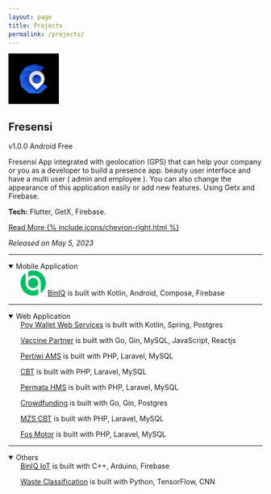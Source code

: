 ```yaml
---
layout: page
title: Projects
permalink: /projects/
---
```


<div>
    <img src="../assets/apps/fresensi/fresensi.png" class="rounded" width="100" height="100">
    <h2>Fresensi</h2>
    <div>
        <span class="badge badge-pill">v1.0.0</span>
        <span class="badge badge-pill">Android</span>
        <span class="badge badge-pill">Free</span>
    </div>
    <p>Fresensi App integrated with geolocation (GPS) that can help your company or you as a developer to build a presence app. beauty user interface and have a multi user ( admin and employee ). You can also change the appearance of this application easily or add new features. Using Getx and Firebase.</p>
    <p><b>Tech:</b> Flutter, GetX, Firebase.</p>
    <p><a href="/apps/fresensi">Read More {% include icons/chevron-right.html %}</a></p>
    <p class="text-muted"><i>Released on May 5, 2023</i></p>
</div>

<hr>

<details open>
<summary>Mobile Application</summary>
<div class="app-icons">
    <ul style="list-style:none;margin-left:0;margin-top:0;margin-bottom:1;">
        <li>
            <img src="../assets/apps/biniq/logo.png" class="rounded" width="50" height="50">
            <a href="https://github.com/mrschwartx/TA-Android/" style="list-style:none;margin-left:0;margin-top:0;margin-bottom:1;" target="_blank">
                BinIQ</a> is built with 
            <span class="text-muted">  Kotlin, Android, Compose, Firebase</span>
        </li>
    </ul>
</div>
</details>

<hr>

<details open>
<summary>Web Application</summary>
<div class="app-icons">
    <ul style="list-style:none;margin-left:0;margin-top:0;margin-bottom:1;">
        <li>
            <a href="https://mrschwartx.github.io/projects/" style="list-style:none;margin-left:0;margin-top:0;margin-bottom:1;" target="_blank">
                Poy Wallet Web Services</a> is built with
            <span class="text-muted"> Kotlin, Spring, Postgres</span>
        </li>
    </ul> 
    <ul style="list-style:none;margin-left:0;margin-top:0;margin-bottom:1;">
        <li>
            <a href="https://mrschwartx.github.io/projects/" style="list-style:none;margin-left:0;margin-top:0;margin-bottom:1;" target="_blank">
                Vaccine Partner</a> is built with
            <span class="text-muted"> Go, Gin, MySQL, JavaScript, Reactjs</span>
        </li>
    </ul>
    <ul style="list-style:none;margin-left:0;margin-top:0;margin-bottom:1;">
        <li>
            <a href="https://mrschwartx.github.io/projects/" style="list-style:none;margin-left:0;margin-top:0;margin-bottom:1;" target="_blank">
                Pertiwi AMS</a> is built with
            <span class="text-muted"> PHP, Laravel, MySQL</span>
        </li>
    </ul>
    <ul style="list-style:none;margin-left:0;margin-top:0;margin-bottom:1;">
        <li>
            <a href="https://mrschwartx.github.io/projects/" style="list-style:none;margin-left:0;margin-top:0;margin-bottom:1;" target="_blank">
                CBT</a> is built with
            <span class="text-muted"> PHP, Laravel, MySQL</span>
        </li>
    </ul>
    <ul style="list-style:none;margin-left:0;margin-top:0;margin-bottom:1;">
        <li>
            <a href="https://mrschwartx.github.io/projects/" style="list-style:none;margin-left:0;margin-top:0;margin-bottom:1;" target="_blank">
                Permata HMS</a> is built with
            <span class="text-muted"> PHP, Laravel, MySQL</span>
        </li>
    </ul>
    <ul style="list-style:none;margin-left:0;margin-top:0;margin-bottom:1;">
        <li>
            <a href="https://mrschwartx.github.io/projects/" style="list-style:none;margin-left:0;margin-top:0;margin-bottom:1;" target="_blank">
                Crowdfunding</a> is built with
            <span class="text-muted"> Go, Gin, Postgres</span>
        </li>
    </ul>
    <ul style="list-style:none;margin-left:0;margin-top:0;margin-bottom:1;">
        <li>
            <a href="https://mrschwartx.github.io/projects/" style="list-style:none;margin-left:0;margin-top:0;margin-bottom:1;" target="_blank">
                MZS CBT</a> is built with
            <span class="text-muted"> PHP, Laravel, MySQL</span>
        </li>
    </ul>
    <ul style="list-style:none;margin-left:0;margin-top:0;margin-bottom:1;">
        <li>
            <a href="https://mrschwartx.github.io/projects/" style="list-style:none;margin-left:0;margin-top:0;margin-bottom:1;" target="_blank">
                Fos Motor</a> is built with
            <span class="text-muted"> PHP, Laravel, MySQL</span>
        </li>
    </ul>
</div>
</details>

<hr>

<details open>
<summary>Others</summary>
<div class="app-icons">
    <ul style="list-style:none;margin-left:0;margin-top:0;margin-bottom:1;">
        <li>
            <a href="https://github.com/mrschwartx/TA-Arduino/" style="list-style:none;margin-left:0;margin-top:0;margin-bottom:1;" target="_blank">
                BinIQ IoT</a> is built with 
            <span class="text-muted"> C++, Arduino, Firebase</span>
        </li>
    </ul>
    <ul style="list-style:none;margin-left:0;margin-top:0;margin-bottom:1;">
        <li>
            <a href="https://github.com/mrschwartx/TA-ML/" style="list-style:none;margin-left:0;margin-top:0;margin-bottom:1;" target="_blank">
                Waste Classification</a> is built with 
            <span class="text-muted"> Python, TensorFlow, CNN</span>
        </li>
    </ul>
</div>
</details>